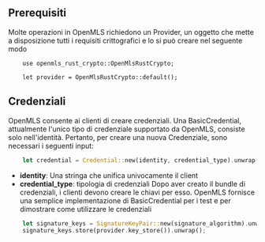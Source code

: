 ## Prerequisiti
Molte operazioni in OpenMLS richiedono un Provider, un oggetto che mette a disposizione tutti i requisiti crittografici e lo si può creare nel seguente modo
```
    use openmls_rust_crypto::OpenMlsRustCrypto;

    let provider = OpenMlsRustCrypto::default();
```
## Credenziali 
OpenMLS consente ai clienti di creare credenziali. Una BasicCredential, attualmente l'unico tipo di credenziale supportato da OpenMLS, consiste solo nell'identità. Pertanto, per creare una nuova Credenziale, sono necessari i seguenti input:
```rust
    let credential = Credential::new(identity, credential_type).unwrap();
```
- **identity**: Una stringa che unifica univocamente il client
- **credential_type**: tipologia di credenziali
Dopo aver creato il bundle di credenziali, i clienti devono creare le chiavi per esso. OpenMLS fornisce una semplice implementazione di BasicCredential per i test e per dimostrare come utilizzare le credenziali
```rust
    let signature_keys = SignatureKeyPair::new(signature_algorithm).unwrap();
    signature_keys.store(provider.key_store()).unwrap();
```
